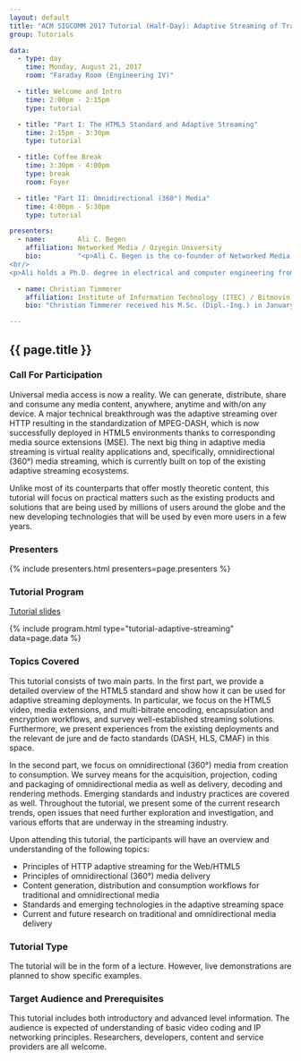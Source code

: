 ```yaml
---
layout: default
title: "ACM SIGCOMM 2017 Tutorial (Half-Day): Adaptive Streaming of Traditional and Omnidirectional Media"
group: Tutorials

data:
  - type: day
    time: Monday, August 21, 2017
    room: "Faraday Room (Engineering IV)"

  - title: Welcome and Intro
    time: 2:00pm - 2:15pm
    type: tutorial

  - title: "Part I: The HTML5 Standard and Adaptive Streaming"
    time: 2:15pm - 3:30pm
    type: tutorial

  - title: Coffee Break
    time: 3:30pm - 4:00pm
    type: break
    room: Foyer

  - title: "Part II: Omnidirectional (360°) Media"
    time: 4:00pm - 5:30pm
    type: tutorial

presenters:
  - name:        Ali C. Begen
    affiliation: Networked Media / Ozyegin University
    bio:         "<p>Ali C. Begen is the co-founder of Networked Media, a technology company that offers consulting services to industrial, legal and academic institutions in the IP video space. He has been a research and development engineer since 2001, and has broad experience in mathematical modeling, performance analysis, optimization, standards development, intellectual property and innovation. Between 2007 and 2015, he was with the Video and Content Platforms Research and Advanced Development Group at Cisco, where he has architected, designed and developed algorithms, protocols, products and solutions in the service provider and enterprise video domains. Currently, he is also affiliated with Ozyegin University, where he is an assistant professor in the computer science department.</p>
<br/>
<p>Ali holds a Ph.D. degree in electrical and computer engineering from Georgia Tech. He received a number of scholarly and industry awards, and he has editorial positions in prestigious magazines and journals in the field. He is a senior member of the IEEE and a senior member of the ACM. In January 2016, he was elected as a distinguished lecturer by the IEEE Communications Society. Information on his projects, publications, talks, and teaching, standards and professional activities can be found at http://ali.begen.net.</p>"

  - name: Christian Timmerer
    affiliation: Institute of Information Technology (ITEC) / Bitmovin
    bio: "Christian Timmerer received his M.Sc. (Dipl.-Ing.) in January 2003 and his Ph.D. (Dr.techn.) in June 2006 (for research on the adaptation of scalable multimedia content in streaming and constrained environments) both from the Alpen-Adria-Universität (AAU) Klagenfurt. He joined the AAU in 1999 (as a system administrator) and is currently an Associate Professor at the Institute of Information Technology (ITEC) within the Multimedia Communication Group. His research interests include immersive multimedia communication, streaming, adaptation, Quality of Experience, and Sensory Experience. He was the general chair of WIAMIS 2008, QoMEX 2013, and MMSys 2016 and has participated in several EC-funded projects, notably DANAE, ENTHRONE, P2P-Next, ALICANTE, SocialSensor, COST IC1003 QUALINET, and ICoSOLE. He also participated in ISO/MPEG work for several years, notably in the area of MPEG-21, MPEG-M, MPEG-V, and MPEG-DASH where he also served as a standard editor. In 2012, he cofounded Bitmovin (http://www.bitmovin.com/) to provide professional services around MPEG-DASH where he holds the position of the Chief Innovation Officer (CIO)."

---
```


## {{ page.title }}

### Call For Participation

Universal media access is now a reality. We can generate, distribute, share and consume any media content, anywhere, anytime and with/on any device. A major technical breakthrough was the adaptive streaming over HTTP resulting in the standardization of MPEG-DASH, which is now successfully deployed in HTML5 environments thanks to corresponding media source extensions (MSE). The next big thing in adaptive media streaming is virtual reality applications and, specifically, omnidirectional (360°) media streaming, which is currently built on top of the existing adaptive streaming ecosystems.

Unlike most of its counterparts that offer mostly theoretic content, this tutorial will focus on practical matters such as the existing products and solutions that are being used by millions of users around the globe and the new developing technologies that will be used by even more users in a few years.

### Presenters

{% include presenters.html presenters=page.presenters %}

### Tutorial Program

[Tutorial slides](files/tutorial-adaptive-streaming.pdf)

{% include program.html type="tutorial-adaptive-streaming" data=page.data %}

### Topics Covered

This tutorial consists of two main parts. In the first part, we provide a detailed overview of the HTML5 standard and show how it can be used for adaptive streaming deployments. In particular, we focus on the HTML5 video, media extensions, and multi-bitrate encoding, encapsulation and encryption workflows, and survey well-established streaming solutions. Furthermore, we present experiences from the existing deployments and the relevant de jure and de facto standards (DASH, HLS, CMAF) in this space.

In the second part, we focus on omnidirectional (360°) media from creation to consumption. We survey means for the acquisition, projection, coding and packaging of omnidirectional media as well as delivery, decoding and rendering methods. Emerging standards and industry practices are covered as well. Throughout the tutorial, we present some of the current research trends, open issues that need further exploration and investigation, and various efforts that are underway in the streaming industry.

Upon attending this tutorial, the participants will have an overview and understanding of the following topics:

- Principles of HTTP adaptive streaming for the Web/HTML5
- Principles of omnidirectional (360°) media delivery
- Content generation, distribution and consumption workflows for traditional and omnidirectional media
- Standards and emerging technologies in the adaptive streaming space
- Current and future research on traditional and omnidirectional media delivery

### Tutorial Type

The tutorial will be in the form of a lecture. However, live demonstrations are planned to show specific examples.

### Target Audience and Prerequisites

This tutorial includes both introductory and advanced level information. The audience is expected of understanding of basic video coding and IP networking principles. Researchers, developers, content and service providers are all welcome.
